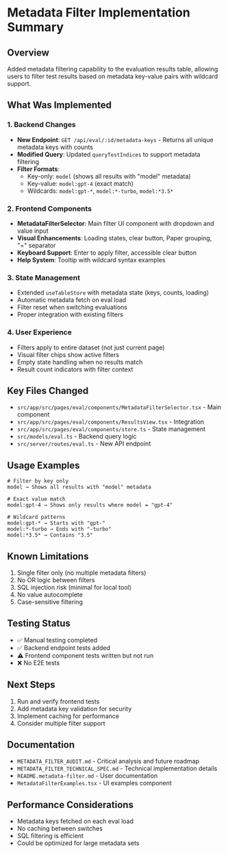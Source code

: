 # Metadata Filter Implementation Summary

## Overview

Added metadata filtering capability to the evaluation results table, allowing users to filter test results based on metadata key-value pairs with wildcard support.

## What Was Implemented

### 1. Backend Changes

- **New Endpoint**: `GET /api/eval/:id/metadata-keys` - Returns all unique metadata keys with counts
- **Modified Query**: Updated `queryTestIndices` to support metadata filtering
- **Filter Formats**:
  - Key-only: `model` (shows all results with "model" metadata)
  - Key-value: `model:gpt-4` (exact match)
  - Wildcards: `model:gpt-*`, `model:*-turbo`, `model:*3.5*`

### 2. Frontend Components

- **MetadataFilterSelector**: Main filter UI component with dropdown and value input
- **Visual Enhancements**: Loading states, clear button, Paper grouping, "=" separator
- **Keyboard Support**: Enter to apply filter, accessible clear button
- **Help System**: Tooltip with wildcard syntax examples

### 3. State Management

- Extended `useTableStore` with metadata state (keys, counts, loading)
- Automatic metadata fetch on eval load
- Filter reset when switching evaluations
- Proper integration with existing filters

### 4. User Experience

- Filters apply to entire dataset (not just current page)
- Visual filter chips show active filters
- Empty state handling when no results match
- Result count indicators with filter context

## Key Files Changed

- `src/app/src/pages/eval/components/MetadataFilterSelector.tsx` - Main component
- `src/app/src/pages/eval/components/ResultsView.tsx` - Integration
- `src/app/src/pages/eval/components/store.ts` - State management
- `src/models/eval.ts` - Backend query logic
- `src/server/routes/eval.ts` - New API endpoint

## Usage Examples

```
# Filter by key only
model → Shows all results with "model" metadata

# Exact value match
model:gpt-4 → Shows only results where model = "gpt-4"

# Wildcard patterns
model:gpt-* → Starts with "gpt-"
model:*-turbo → Ends with "-turbo"
model:*3.5* → Contains "3.5"
```

## Known Limitations

1. Single filter only (no multiple metadata filters)
2. No OR logic between filters
3. SQL injection risk (minimal for local tool)
4. No value autocomplete
5. Case-sensitive filtering

## Testing Status

- ✅ Manual testing completed
- ✅ Backend endpoint tests added
- ⚠️ Frontend component tests written but not run
- ❌ No E2E tests

## Next Steps

1. Run and verify frontend tests
2. Add metadata key validation for security
3. Implement caching for performance
4. Consider multiple filter support

## Documentation

- `METADATA_FILTER_AUDIT.md` - Critical analysis and future roadmap
- `METADATA_FILTER_TECHNICAL_SPEC.md` - Technical implementation details
- `README.metadata-filter.md` - User documentation
- `MetadataFilterExamples.tsx` - UI examples component

## Performance Considerations

- Metadata keys fetched on each eval load
- No caching between switches
- SQL filtering is efficient
- Could be optimized for large metadata sets
